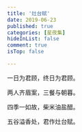 ```yaml
---
title: '灶台赋'
date: 2019-06-23
published: true
categories: [星夜集]
hideInList: false
comment: true 
isTop: false

---
```


一日为君顾，终日为君顾。

两人齐眉案，三餐与朝暮。

四季一如故，柴米油盐醋。

五谷溢香处，君作灶台赋。

